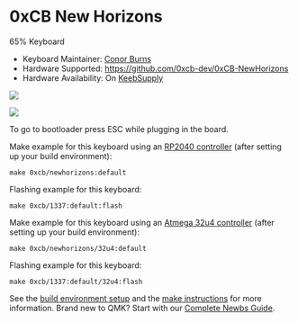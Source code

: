 # 0xCB New Horizons

65% Keyboard

* Keyboard Maintainer: [Conor Burns](https://github.com/conor-burns)
* Hardware Supported: https://github.com/0xcb-dev/0xCB-NewHorizons
* Hardware Availability: On [KeebSupply](https://keeb.supply/products/0xcb-new-horizons)

![](https://keeb.supply/assets/nh-full.webp)

![](https://keeb.supply/assets/nh-bottom.webp)

To go to bootloader press ESC while plugging in the board.

Make example for this keyboard using an [RP2040 controller](https://keeb.supply/products/0xcb-helios) (after setting up your build environment):

    make 0xcb/newhorizons:default

Flashing example for this keyboard:

    make 0xcb/1337:default:flash
    
Make example for this keyboard using an [Atmega 32u4 controller](https://keeb.supply/products/0xcb-pluto) (after setting up your build environment):

    make 0xcb/newhorizons/32u4:default

Flashing example for this keyboard:

    make 0xcb/1337:default/32u4:flash

See the [build environment setup](https://docs.qmk.fm/#/getting_started_build_tools) and the [make instructions](https://docs.qmk.fm/#/getting_started_make_guide) for more information. Brand new to QMK? Start with our [Complete Newbs Guide](https://docs.qmk.fm/#/newbs).
